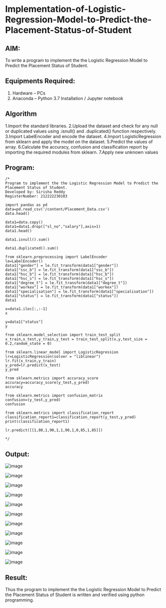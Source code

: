 # Implementation-of-Logistic-Regression-Model-to-Predict-the-Placement-Status-of-Student

## AIM:
To write a program to implement the the Logistic Regression Model to Predict the Placement Status of Student.

## Equipments Required:
1. Hardware – PCs
2. Anaconda – Python 3.7 Installation / Jupyter notebook

## Algorithm
1.Import the standard libraries.
2.Upload the dataset and check for any null or duplicated values using .isnull() and .duplicated() function respectively.
3.Import LabelEncoder and encode the dataset.
4.Import LogisticRegression from sklearn and apply the model on the dataset.
5.Predict the values of array.
6.Calculate the accuracy, confusion and classification report by importing the required modules from sklearn.
7.Apply new unknown values

## Program:
```
/*
Program to implement the the Logistic Regression Model to Predict the Placement Status of Student.
Developed by: Sirisha Reddy
RegisterNumber: 212222230103

import pandas as pd
data=pd.read_csv('/content/Placement_Data.csv')
data.head()

data1=data.copy()
data1=data1.drop(["sl_no","salary"],axis=1)
data1.head()

data1.isnull().sum()

data1.duplicated().sum()

from sklearn.preprocessing import LabelEncoder
le=LabelEncoder()
data1["gender"] = le.fit_transform(data1["gender"])
data1["ssc_b"] = le.fit_transform(data1["ssc_b"])
data1["hsc_b"] = le.fit_transform(data1["hsc_b"])
data1["hsc_s"] = le.fit_transform(data1["hsc_s"])
data1["degree_t"] = le.fit_transform(data1["degree_t"])
data1["workex"] = le.fit_transform(data1["workex"])
data1["specialisation"] = le.fit_transform(data1["specialisation"])
data1["status"] = le.fit_transform(data1["status"])
data1

x=data1.iloc[:,:-1]
x

y=data1["status"]
y

from sklearn.model_selection import train_test_split
x_train,x_test,y_train,y_test = train_test_split(x,y,test_size = 0.2,random_state = 0)

from sklearn.linear_model import LogisticRegression
lr=LogisticRegression(solver = "liblinear")
lr.fit(x_train,y_train)
y_pred=lr.predict(x_test)
y_pred

from sklearn.metrics import accuracy_score
accuracy=accuracy_score(y_test,y_pred)
accuracy

from sklearn.metrics import confusion_matrix
confusion=(y_test,y_pred)
confusion

from sklearn.metrics import classification_report
classification_report1=classification_report(y_test,y_pred)
print(classification_report1)

lr.predict([[1,80,1,90,1,1,90,1,0,85,1,85]])

*/
```

## Output:
![image](https://user-images.githubusercontent.com/119389139/233679600-d7637871-ac7e-4ef8-8538-cfe8f8c1ddb3.png)

![image](https://user-images.githubusercontent.com/119389139/233679823-32ae13cc-489d-436a-925a-6187d6de27ed.png)

![image](https://user-images.githubusercontent.com/119389139/233679969-7a2b5524-270d-4377-9728-f78188177f6c.png)

![image](https://user-images.githubusercontent.com/119389139/233680057-efb79829-4a73-4fab-9e37-01f58b54898b.png)

![image](https://user-images.githubusercontent.com/119389139/233680198-69570dd4-1cce-4363-bce2-a4cae93e236e.png)

![image](https://user-images.githubusercontent.com/119389139/233680590-861937d3-aba8-400c-8ccf-80c25444cd69.png)

![image](https://user-images.githubusercontent.com/119389139/233680712-229c768c-f1c1-4ec8-b43f-0b0d2996ee31.png)

![image](https://user-images.githubusercontent.com/119389139/233680788-7cbdbe90-d08b-4076-aac7-50a4ad6c26b0.png)

![image](https://user-images.githubusercontent.com/119389139/233681147-aca68fa8-33ae-48e3-b8db-bfe884d619ee.png)

![image](https://user-images.githubusercontent.com/119389139/233681332-f1ee5ca5-9812-40b9-8d7b-c3cda844fec3.png)

![image](https://user-images.githubusercontent.com/119389139/233681412-e62e2859-e43f-4515-8a18-ae7ea8bc19cb.png)

## Result:
Thus the program to implement the the Logistic Regression Model to Predict the Placement Status of Student is written and verified using python programming.
